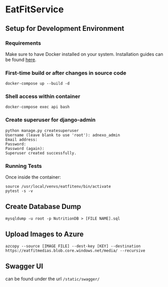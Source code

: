 # EatFitService

## Setup for Development Environment

### Requirements

Make sure to have Docker installed on your system. Installation guides can be found [here](https://docs.docker.com/install/).

### First-time build or after changes in source code
`docker-compose up --build -d` 

### Shell access within container
`docker-compose exec api bash`

### Create superuser for django-admin
```
python manage.py createsuperuser
Username (leave blank to use 'root'): adnexo_admin
Email address:
Password: 
Password (again): 
Superuser created successfully.
```

### Running Tests
Once inside the container:
```
source /usr/local/venvs/eatfitenv/bin/activate
pytest -s -v
```

## Create Database Dump
`mysqldump -u root -p NutritionDB > [FILE NAME].sql`

## Upload Images to Azure
`azcopy --source [IMAGE FILE] --dest-key [KEY] --destination https://eatfitmedias.blob.core.windows.net/media/ --recursive`

## Swagger UI
can be found under the url `/static/swagger/`
